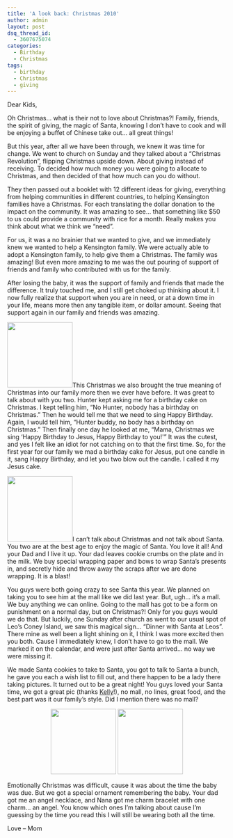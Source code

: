 ```yaml
---
title: 'A look back: Christmas 2010'
author: admin
layout: post
dsq_thread_id:
  - 3607675074
categories:
  - Birthday
  - Christmas
tags:
  - birthday
  - Christmas
  - giving
---
```

Dear Kids,

Oh Christmas&#8230; what is their not to love about Christmas?! Family, friends, the spirit of giving, the magic of Santa, knowing I don&#8217;t have to cook and will be enjoying a buffet of Chinese take out&#8230; all great things!

But this year, after all we have been through, we knew it was time for change. We went to church on Sunday and they talked about a &#8220;Christmas Revolution&#8221;, flipping Christmas upside down. About giving instead of receiving. To decided how much money you were going to allocate to Christmas, and then decided of that how much can you do without.

They then passed out a booklet with 12 different ideas for giving, everything from helping communities in different countries, to helping Kensington families have a Christmas. For each translating the dollar donation to the impact on the community. It was amazing to see&#8230; that something like $50 to us could provide a community with rice for a month. Really makes you think about what we think we &#8220;need&#8221;.

For us, it was a no brainier that we wanted to give, and we immediately knew we wanted to help a Kensington family. We were actually able to adopt a Kensington family, to help give them a Christmas. The family was amazing! But even more amazing to me was the out pouring of support of friends and family who contributed with us for the family.

After losing the baby, it was the support of family and friends that made the difference. It truly touched me, and I still get choked up thinking about it. I now fully realize that support when you are in need, or at a down time in your life, means more then any tangible item, or dollar amount. Seeing that support again in our family and friends was amazing.

<a onclick="javascript:_gaq.push(['_trackPageview', '/download/wp-content/uploads/2011/01/IMG_2329.jpg']);"  href="http://saragibby.com/wp-content/uploads/2011/01/IMG_2329.jpg"><img class="alignleft size-thumbnail wp-image-161" title="IMG_2329" src="http://saragibby.com/wp-content/uploads/2011/01/IMG_2329-150x150.jpg" alt="" width="150" height="150" /></a>This Christmas we also brought the true meaning of Christmas into our family more then we ever have before. It was great to talk about with you two. Hunter kept asking me for a birthday cake on Christmas. I kept telling him, &#8220;No Hunter, nobody has a birthday on Christmas.&#8221; Then he would tell me that we need to sing Happy Birthday. Again, I would tell him, &#8220;Hunter buddy, no body has a birthday on Christmas.&#8221; Then finally one day he looked at me, &#8220;Mama, Christmas we sing &#8216;Happy Birthday to Jesus, Happy Birthday to you!'&#8221; It was the cutest, and yes I felt like an idiot for not catching on to that the first time. So, for the first year for our family we mad a birthday cake for Jesus, put one candle in it, sang Happy Birthday, and let you two blow out the candle. I called it my Jesus cake.

<a onclick="javascript:_gaq.push(['_trackPageview', '/download/wp-content/uploads/2011/01/IMG_2306.jpg']);"  href="http://saragibby.com/wp-content/uploads/2011/01/IMG_2306.jpg"><img class="alignleft size-thumbnail wp-image-164" title="IMG_2306" src="http://saragibby.com/wp-content/uploads/2011/01/IMG_2306-150x150.jpg" alt="" width="150" height="150" /></a>I can&#8217;t talk about Christmas and not talk about Santa. You two are at the best age to enjoy the magic of Santa. You love it all! And your Dad and I live it up. Your dad leaves cookie crumbs on the plate and in the milk. We buy special wrapping paper and bows to wrap Santa&#8217;s presents in, and secretly hide and throw away the scraps after we are done wrapping. It is a blast!

You guys were both going crazy to see Santa this year. We planned on taking you to see him at the mall like we did last year. But, ugh&#8230; it&#8217;s a mall. We buy anything we can online. Going to the mall has got to be a form on punishment on a normal day, but on Christmas?! Only for you guys would we do that. But luckily, one Sunday after church as went to our usual spot of Leo&#8217;s Coney Island, we saw this magical sign&#8230; &#8220;Dinner with Santa at Leos&#8221;. There mine as well been a light shining on it, I think I was more excited then you both. Cause I immediately knew, I don&#8217;t have to go to the mall. We marked it on the calendar, and were just after Santa arrived&#8230; no way we were missing it.

We made Santa cookies to take to Santa, you got to talk to Santa a bunch, he gave you each a wish list to fill out, and there happen to be a lady there taking pictures. It turned out to be a great night! You guys loved your Santa time, we got a great pic (thanks <a onclick="javascript:_gaq.push(['_trackPageview', '/out/makpics.com']);"  href="http://makpics.com">Kelly</a>!), no mall, no lines, great food, and the best part was it our family&#8217;s style. Did I mention there was no mall?

<p style="text-align: center;">
  <a onclick="javascript:_gaq.push(['_trackPageview', '/download/wp-content/uploads/2011/01/IMG_6805.jpg']);"  href="http://saragibby.com/wp-content/uploads/2011/01/IMG_6805.jpg"><img class="alignnone size-thumbnail wp-image-166" title="IMG_6805" src="http://saragibby.com/wp-content/uploads/2011/01/IMG_6805-150x150.jpg" alt="" width="150" height="150" /></a> <a onclick="javascript:_gaq.push(['_trackPageview', '/download/wp-content/uploads/2011/01/IMG_6771.jpg']);"  href="http://saragibby.com/wp-content/uploads/2011/01/IMG_6771.jpg"><img class="alignnone size-thumbnail wp-image-167" title="IMG_6771" src="http://saragibby.com/wp-content/uploads/2011/01/IMG_6771-150x150.jpg" alt="" width="150" height="150" /></a>
</p>

<p style="text-align: left;">
  Emotionally Christmas was difficult, cause it was about the time the baby was due. But we got a special ornament remembering the baby. Your dad got me an angel necklace, and Nana got me charm bracelet with one charm&#8230; an angel. You know which ones I&#8217;m talking about cause I&#8217;m guessing by the time you read this I will still be wearing both all the time.
</p>

<p style="text-align: left;">
  Love &#8211; Mom
</p>

<p style="text-align: left;">
  <p>
  </p>

  <p style="text-align: left;">
